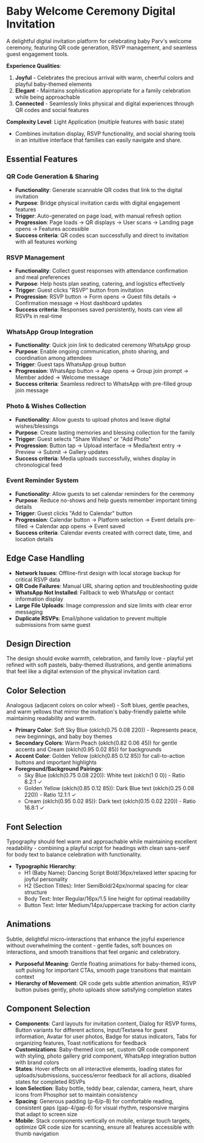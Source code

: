 # Baby Welcome Ceremony Digital Invitation

A delightful digital invitation platform for celebrating baby Parv's welcome ceremony, featuring QR code generation, RSVP management, and seamless guest engagement tools.

**Experience Qualities**:
1. **Joyful** - Celebrates the precious arrival with warm, cheerful colors and playful baby-themed elements
2. **Elegant** - Maintains sophistication appropriate for a family celebration while being approachable
3. **Connected** - Seamlessly links physical and digital experiences through QR codes and social features

**Complexity Level**: Light Application (multiple features with basic state)
- Combines invitation display, RSVP functionality, and social sharing tools in an intuitive interface that families can easily navigate and share.

## Essential Features

### QR Code Generation & Sharing
- **Functionality**: Generate scannable QR codes that link to the digital invitation
- **Purpose**: Bridge physical invitation cards with digital engagement features
- **Trigger**: Auto-generated on page load, with manual refresh option
- **Progression**: Page loads → QR displays → User scans → Landing page opens → Features accessible
- **Success criteria**: QR codes scan successfully and direct to invitation with all features working

### RSVP Management
- **Functionality**: Collect guest responses with attendance confirmation and meal preferences
- **Purpose**: Help hosts plan seating, catering, and logistics effectively
- **Trigger**: Guest clicks "RSVP" button from invitation
- **Progression**: RSVP button → Form opens → Guest fills details → Confirmation message → Host dashboard updates
- **Success criteria**: Responses saved persistently, hosts can view all RSVPs in real-time

### WhatsApp Group Integration
- **Functionality**: Quick join link to dedicated ceremony WhatsApp group
- **Purpose**: Enable ongoing communication, photo sharing, and coordination among attendees
- **Trigger**: Guest taps WhatsApp group button
- **Progression**: WhatsApp button → App opens → Group join prompt → Member added → Welcome message
- **Success criteria**: Seamless redirect to WhatsApp with pre-filled group join message

### Photo & Wishes Collection
- **Functionality**: Allow guests to upload photos and leave digital wishes/blessings
- **Purpose**: Create lasting memories and blessing collection for the family
- **Trigger**: Guest selects "Share Wishes" or "Add Photo"
- **Progression**: Button tap → Upload interface → Media/text entry → Preview → Submit → Gallery updates
- **Success criteria**: Media uploads successfully, wishes display in chronological feed

### Event Reminder System
- **Functionality**: Allow guests to set calendar reminders for the ceremony
- **Purpose**: Reduce no-shows and help guests remember important timing details
- **Trigger**: Guest clicks "Add to Calendar" button
- **Progression**: Calendar button → Platform selection → Event details pre-filled → Calendar app opens → Event saved
- **Success criteria**: Calendar events created with correct date, time, and location details

## Edge Case Handling
- **Network Issues**: Offline-first design with local storage backup for critical RSVP data
- **QR Code Failures**: Manual URL sharing option and troubleshooting guide
- **WhatsApp Not Installed**: Fallback to web WhatsApp or contact information display
- **Large File Uploads**: Image compression and size limits with clear error messaging
- **Duplicate RSVPs**: Email/phone validation to prevent multiple submissions from same guest

## Design Direction
The design should evoke warmth, celebration, and family love - playful yet refined with soft pastels, baby-themed illustrations, and gentle animations that feel like a digital extension of the physical invitation card.

## Color Selection
Analogous (adjacent colors on color wheel) - Soft blues, gentle peaches, and warm yellows that mirror the invitation's baby-friendly palette while maintaining readability and warmth.

- **Primary Color**: Soft Sky Blue (oklch(0.75 0.08 220)) - Represents peace, new beginnings, and baby boy themes
- **Secondary Colors**: Warm Peach (oklch(0.82 0.06 45)) for gentle accents and Cream (oklch(0.95 0.02 85)) for backgrounds
- **Accent Color**: Golden Yellow (oklch(0.85 0.12 85)) for call-to-action buttons and important highlights
- **Foreground/Background Pairings**: 
  - Sky Blue (oklch(0.75 0.08 220)): White text (oklch(1 0 0)) - Ratio 8.2:1 ✓
  - Golden Yellow (oklch(0.85 0.12 85)): Dark Blue text (oklch(0.25 0.08 220)) - Ratio 12.1:1 ✓
  - Cream (oklch(0.95 0.02 85)): Dark text (oklch(0.15 0.02 220)) - Ratio 16.8:1 ✓

## Font Selection
Typography should feel warm and approachable while maintaining excellent readability - combining a playful script for headings with clean sans-serif for body text to balance celebration with functionality.

- **Typographic Hierarchy**: 
  - H1 (Baby Name): Dancing Script Bold/36px/relaxed letter spacing for joyful personality
  - H2 (Section Titles): Inter SemiBold/24px/normal spacing for clear structure
  - Body Text: Inter Regular/16px/1.5 line height for optimal readability
  - Button Text: Inter Medium/14px/uppercase tracking for action clarity

## Animations
Subtle, delightful micro-interactions that enhance the joyful experience without overwhelming the content - gentle fades, soft bounces on interactions, and smooth transitions that feel organic and celebratory.

- **Purposeful Meaning**: Gentle floating animations for baby-themed icons, soft pulsing for important CTAs, smooth page transitions that maintain context
- **Hierarchy of Movement**: QR code gets subtle attention animation, RSVP button pulses gently, photo uploads show satisfying completion states

## Component Selection
- **Components**: Card layouts for invitation content, Dialog for RSVP forms, Button variants for different actions, Input/Textarea for guest information, Avatar for user photos, Badge for status indicators, Tabs for organizing features, Toast notifications for feedback
- **Customizations**: Baby-themed icon set, custom QR code component with styling, photo gallery grid component, WhatsApp integration button with brand colors
- **States**: Hover effects on all interactive elements, loading states for uploads/submissions, success/error feedback for all actions, disabled states for completed RSVPs
- **Icon Selection**: Baby bottle, teddy bear, calendar, camera, heart, share icons from Phosphor set to maintain consistency
- **Spacing**: Generous padding (p-6/p-8) for comfortable reading, consistent gaps (gap-4/gap-6) for visual rhythm, responsive margins that adapt to screen size
- **Mobile**: Stack components vertically on mobile, enlarge touch targets, optimize QR code size for scanning, ensure all features accessible with thumb navigation